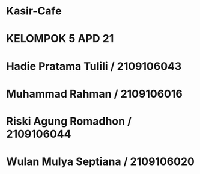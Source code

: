 # Kasir-Cafe

# KELOMPOK 5 APD 21
# Hadie Pratama Tulili / 2109106043
# Muhammad Rahman      / 2109106016
# Riski Agung Romadhon / 2109106044
# Wulan Mulya Septiana / 2109106020
